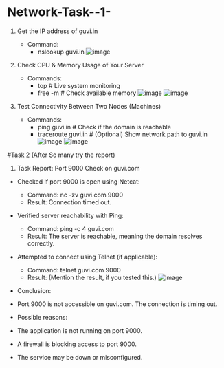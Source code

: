 # Network-Task--1-
1. Get the IP address of guvi.in
    - Command:
       - nslookup guvi.in
         ![image](https://github.com/user-attachments/assets/8c88849e-3466-49a1-95e9-319d05258265)

2.  Check CPU & Memory Usage of Your Server
    - Commands:
       - top      # Live system monitoring
       - free -m  # Check available memory
       ![image](https://github.com/user-attachments/assets/4c88125e-5896-48f3-9c38-77f18fe30253)
       ![image](https://github.com/user-attachments/assets/133cc03f-e3b1-4d2a-a01d-60270b3c067e)

3. Test Connectivity Between Two Nodes (Machines)
    - Commands:
       - ping guvi.in      # Check if the domain is reachable  
       - traceroute guvi.in  # (Optional) Show network path to guvi.in  
       ![image](https://github.com/user-attachments/assets/363f4124-7eef-415c-b9df-5873d7ff1212)
       ![image](https://github.com/user-attachments/assets/453dcd39-1632-4897-925a-4327e1d6445d)


#Task 2 (After So many try the report)
1. Task Report: Port 9000 Check on guvi.com
  - Checked if port 9000 is open using Netcat:
      - Command: nc -zv guvi.com 9000
      - Result: Connection timed out.

  - Verified server reachability with Ping:
      - Command: ping -c 4 guvi.com
      - Result: The server is reachable, meaning the domain resolves correctly.

  - Attempted to connect using Telnet (if applicable):
      - Command: telnet guvi.com 9000
      - Result: (Mention the result, if you tested this.)
      ![image](https://github.com/user-attachments/assets/17768e13-1760-46bb-9605-565d195acae0)

- Conclusion:
 - Port 9000 is not accessible on guvi.com. The connection is timing out.
 - Possible reasons:
  - The application is not running on port 9000.
  - A firewall is blocking access to port 9000.
  - The service may be down or misconfigured.

